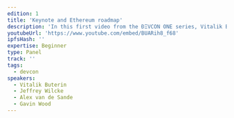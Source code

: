 ```yaml
---
edition: 1
title: 'Keynote and Ethereum roadmap'
description: 'In this first video from the ÐΞVCON ONE series, Vitalik Buterin, Jeffrey Wilcke, Alex van de Sande and Gavin Wood present the Ethereum roadmap.'
youtubeUrl: 'https://www.youtube.com/embed/BUARih8_f68'
ipfsHash: ''
expertise: Beginner
type: Panel
track: ''
tags:
  - devcon
speakers:
  - Vitalik Buterin
  - Jeffrey Wilcke
  - Alex van de Sande
  - Gavin Wood
---
```

